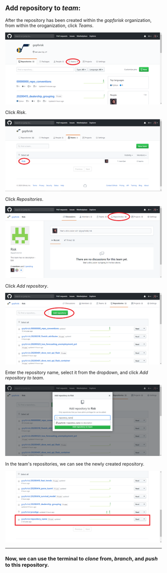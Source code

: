 
## Add repository to *team*:

After the repository has been created within the *gopfsrisk* organization, from within the oroganization, click *Teams*.

![Click Teams](../img/9_click_teams.png)

Click *Risk*.

![Click Risk](../img/10_click_risk.png)

Click *Repositories*.

![Click Repositories](../img/11_click_repositories.png)

Click *Add repository*.

![Add Repository](../img/12_add_repository.png)

Enter the repository name, select it from the dropdown, and click *Add repository to team*.

![Select Repository](../img/13_select_repository.PNG)

In the team's repositories, we can see the newly created repository.

![View Repositories](../img/14_view_repositories.png)

---

### Now, we can use the terminal to *clone* from, *branch*, and *push* to this repository.